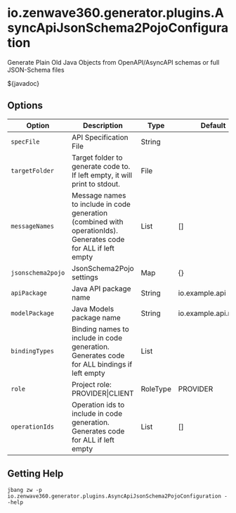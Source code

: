 # io.zenwave360.generator.plugins.AsyncApiJsonSchema2PojoConfiguration

Generate Plain Old Java Objects from OpenAPI/AsyncAPI schemas or full JSON-Schema files

${javadoc}

## Options

| **Option** | **Description** | **Type** | **Default** | **Values** |
|------------|-----------------|----------|-------------|------------|
| `specFile` | API Specification File | String |  |   |
| `targetFolder` | Target folder to generate code to. If left empty, it will print to stdout. | File |  |   |
| `messageNames` | Message names to include in code generation (combined with operationIds). Generates code for ALL if left empty | List | [] |   |
| `jsonschema2pojo` | JsonSchema2Pojo settings | Map | {} |   |
| `apiPackage` | Java API package name | String | io.example.api |   |
| `modelPackage` | Java Models package name | String | io.example.api.model |   |
| `bindingTypes` | Binding names to include in code generation. Generates code for ALL bindings if left empty | List |  |   |
| `role` | Project role: PROVIDER\|CLIENT | RoleType | PROVIDER | PROVIDER, CLIENT  |
| `operationIds` | Operation ids to include in code generation. Generates code for ALL if left empty | List | [] |   |

## Getting Help

```shell
jbang zw -p io.zenwave360.generator.plugins.AsyncApiJsonSchema2PojoConfiguration --help
```

